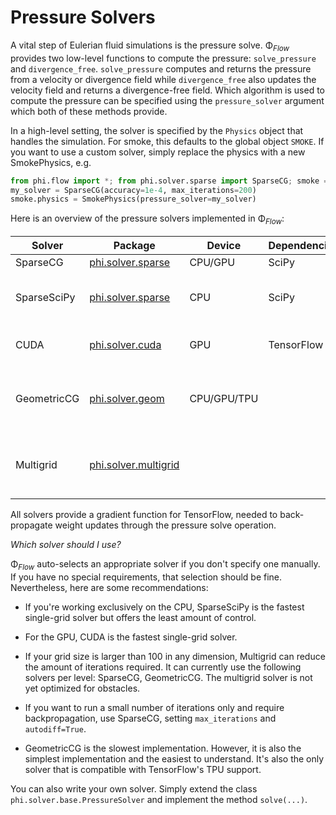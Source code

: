 # Pressure Solvers

A vital step of Eulerian fluid simulations is the pressure solve.
Φ<sub>*Flow*</sub> provides two low-level functions to compute the pressure: `solve_pressure` and `divergence_free`.
`solve_pressure` computes and returns the pressure from a velocity or divergence field while 
`divergence_free` also updates the velocity field and returns a divergence-free field.
Which algorithm is used to compute the pressure can be specified using the `pressure_solver` argument which
both of these methods provide.

In a high-level setting, the solver is specified by the `Physics` object that handles the simulation.
For smoke, this defaults to the global object `SMOKE`.
If you want to use a custom solver, simply replace the physics with a new SmokePhysics, e.g.

```python
from phi.flow import *; from phi.solver.sparse import SparseCG; smoke = world.Smoke()
my_solver = SparseCG(accuracy=1e-4, max_iterations=200)
smoke.physics = SmokePhysics(pressure_solver=my_solver)
```

Here is an overview of the pressure solvers implemented in Φ<sub>*Flow*</sub>:

| Solver   | Package             | Device       | Dependencies    | Status                                             |
| ---------|---------------------|--------------|-----------------|----------------------------------------------------|
| SparseCG   |[phi.solver.sparse](../phi/solver/sparse.py)    | CPU/GPU      | SciPy           | Stable                                             |
| SparseSciPy|[phi.solver.sparse](../phi/solver/sparse.py)  | CPU          | SciPy           | Stable, no control over accuracy, no loop counter  |
| CUDA     |[phi.solver.cuda](../phi/solver/cuda.py)      | GPU          | TensorFlow      | Stable, no support for initial guess               |
| GeometricCG |[phi.solver.geom](../phi/solver/geom.py)   | CPU/GPU/TPU  |                 | Stable, limited boundary condition support         |
| Multigrid |[phi.solver.multigrid](../phi/solver/multigrid.py)|              |                 | Stable, best performance in absence of boundaries  |


All solvers provide a gradient function for TensorFlow, needed to back-propagate weight updates through the pressure solve operation.

*Which solver should I use?*

Φ<sub>*Flow*</sub> auto-selects an appropriate solver if you don't specify one manually.
If you have no special requirements, that selection should be fine.
Nevertheless, here are some recommendations:

- If you're working exclusively on the CPU, SparseSciPy is the fastest single-grid solver but offers the least amount of control.

- For the GPU, CUDA is the fastest single-grid solver.

- If your grid size is larger than 100 in any dimension, Multigrid can reduce the amount of iterations required.
It can currently use the following solvers per level: SparseCG, GeometricCG.
The multigrid solver is not yet optimized for obstacles.

- If you want to run a small number of iterations only and require backpropagation, use SparseCG, setting `max_iterations` and `autodiff=True`.

- GeometricCG is the slowest implementation.
However, it is also the simplest implementation and the easiest to understand.
It's also the only solver that is compatible with TensorFlow's TPU support.

You can also write your own solver.
Simply extend the class `phi.solver.base.PressureSolver` and implement the method `solve(...)`.
